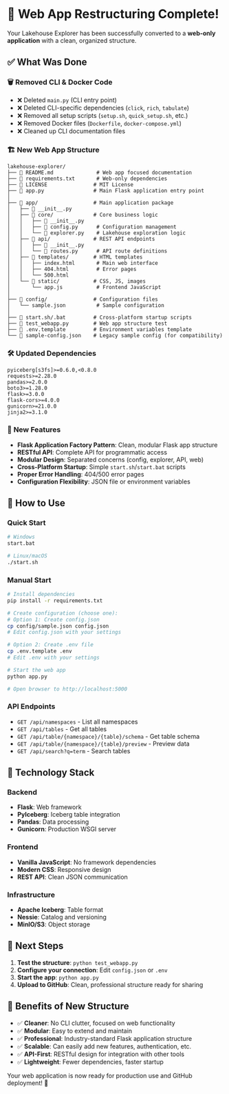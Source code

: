 # 🎉 Web App Restructuring Complete!

Your Lakehouse Explorer has been successfully converted to a **web-only application** with a clean, organized structure.

## ✅ What Was Done

### 🗑️ **Removed CLI & Docker Code**
- ❌ Deleted `main.py` (CLI entry point)
- ❌ Deleted CLI-specific dependencies (`click`, `rich`, `tabulate`)
- ❌ Removed all setup scripts (`setup.sh`, `quick_setup.sh`, etc.)
- ❌ Removed Docker files (`Dockerfile`, `docker-compose.yml`)
- ❌ Cleaned up CLI documentation files

### 🏗️ **New Web App Structure**
```
lakehouse-explorer/
├── 📄 README.md              # Web app focused documentation
├── 📄 requirements.txt       # Web-only dependencies
├── 📄 LICENSE               # MIT License
├── 🐍 app.py                # Main Flask application entry point
│
├── 📁 app/                  # Main application package
│   ├── 🐍 __init__.py        
│   ├── 📁 core/             # Core business logic
│   │   ├── 🐍 __init__.py    
│   │   ├── 🐍 config.py      # Configuration management
│   │   └── 🐍 explorer.py    # Lakehouse exploration logic
│   ├── 📁 api/              # REST API endpoints
│   │   ├── 🐍 __init__.py    
│   │   └── 🐍 routes.py      # API route definitions
│   ├── 📁 templates/        # HTML templates
│   │   ├── index.html       # Main web interface
│   │   ├── 404.html         # Error pages
│   │   └── 500.html
│   └── 📁 static/           # CSS, JS, images
│       └── app.js           # Frontend JavaScript
│
├── 📁 config/               # Configuration files
│   └── sample.json          # Sample configuration
│
├── 🔧 start.sh/.bat         # Cross-platform startup scripts
├── 🧪 test_webapp.py        # Web app structure test
├── 📄 .env.template         # Environment variables template
└── 📄 sample-config.json    # Legacy sample config (for compatibility)
```

### 🛠️ **Updated Dependencies**
```
pyiceberg[s3fs]>=0.6.0,<0.8.0
requests>=2.28.0
pandas>=2.0.0
boto3>=1.28.0
flask>=3.0.0
flask-cors>=4.0.0
gunicorn>=21.0.0
jinja2>=3.1.0
```

### 🚀 **New Features**
- **Flask Application Factory Pattern**: Clean, modular Flask app structure
- **RESTful API**: Complete API for programmatic access
- **Modular Design**: Separated concerns (config, explorer, API, web)
- **Cross-Platform Startup**: Simple `start.sh`/`start.bat` scripts
- **Proper Error Handling**: 404/500 error pages
- **Configuration Flexibility**: JSON file or environment variables

## 🎯 **How to Use**

### **Quick Start**
```bash
# Windows
start.bat

# Linux/macOS
./start.sh
```

### **Manual Start**
```bash
# Install dependencies
pip install -r requirements.txt

# Create configuration (choose one):
# Option 1: Create config.json
cp config/sample.json config.json
# Edit config.json with your settings

# Option 2: Create .env file
cp .env.template .env
# Edit .env with your settings

# Start the web app
python app.py

# Open browser to http://localhost:5000
```

### **API Endpoints**
- `GET /api/namespaces` - List all namespaces
- `GET /api/tables` - Get all tables
- `GET /api/table/{namespace}/{table}/schema` - Get table schema
- `GET /api/table/{namespace}/{table}/preview` - Preview data
- `GET /api/search?q=term` - Search tables

## 🔧 **Technology Stack**

### **Backend**
- **Flask**: Web framework
- **PyIceberg**: Iceberg table integration
- **Pandas**: Data processing
- **Gunicorn**: Production WSGI server

### **Frontend**
- **Vanilla JavaScript**: No framework dependencies
- **Modern CSS**: Responsive design
- **REST API**: Clean JSON communication

### **Infrastructure**
- **Apache Iceberg**: Table format
- **Nessie**: Catalog and versioning
- **MinIO/S3**: Object storage

## 🚀 **Next Steps**

1. **Test the structure**: `python test_webapp.py`
2. **Configure your connection**: Edit `config.json` or `.env`
3. **Start the app**: `python app.py`
4. **Upload to GitHub**: Clean, professional structure ready for sharing

## 🎉 **Benefits of New Structure**

- ✅ **Cleaner**: No CLI clutter, focused on web functionality
- ✅ **Modular**: Easy to extend and maintain
- ✅ **Professional**: Industry-standard Flask application structure
- ✅ **Scalable**: Can easily add new features, authentication, etc.
- ✅ **API-First**: RESTful design for integration with other tools
- ✅ **Lightweight**: Fewer dependencies, faster startup

Your web application is now ready for production use and GitHub deployment! 🚀
